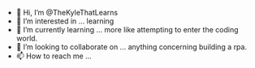 - 👋 Hi, I’m @TheKyleThatLearns
- 👀 I’m interested in ... learning
- 🌱 I’m currently learning ... more like attempting to enter the coding world.
- 💞️ I’m looking to collaborate on ... anything concerning building a rpa.
- 📫 How to reach me ...

<!---
TheKyleThatLearns/TheKyleThatLearns is a ✨ special ✨ repository because its `README.md` (this file) appears on your GitHub profile.
You can click the Preview link to take a look at your changes.
--->
